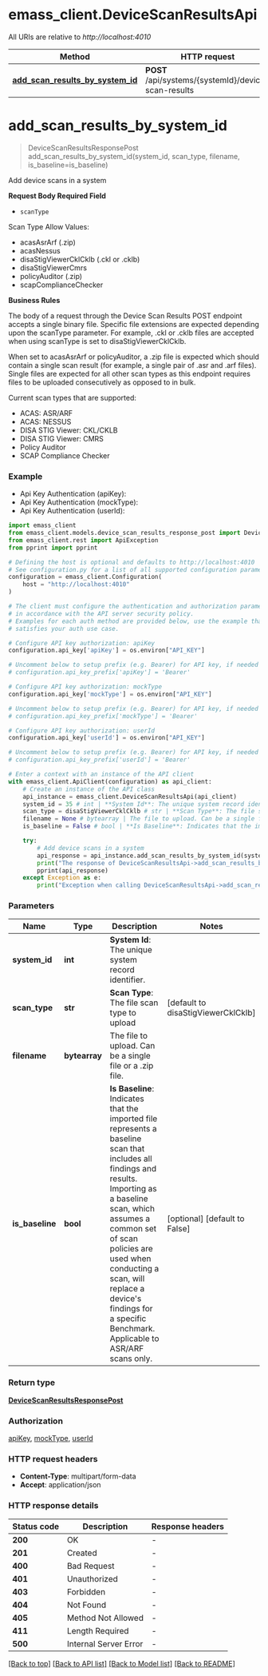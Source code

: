 # emass_client.DeviceScanResultsApi

All URIs are relative to *http://localhost:4010*

Method | HTTP request | Description
------------- | ------------- | -------------
[**add_scan_results_by_system_id**](DeviceScanResultsApi.md#add_scan_results_by_system_id) | **POST** /api/systems/{systemId}/device-scan-results | Add device scans in a system


# **add_scan_results_by_system_id**
> DeviceScanResultsResponsePost add_scan_results_by_system_id(system_id, scan_type, filename, is_baseline=is_baseline)

Add device scans in a system


**Request Body Required Field**
- `scanType`

Scan Type Allow Values:

<ul>
  <li>acasAsrArf (.zip)</li>
  <li>acasNessus</li>
  <li>disaStigViewerCklCklb (.ckl or .cklb)</li>
  <li>disaStigViewerCmrs</li>
  <li>policyAuditor (.zip)</li>       
  <li>scapComplianceChecker</li>
</ul>


<strong>Business Rules</strong><br>

The body of a request through the Device Scan Results POST endpoint accepts a single binary file.
Specific file extensions are expected depending upon the scanType parameter. For example, .ckl or
.cklb files are accepted when using scanType is set to disaStigViewerCklCklb.

When set to acasAsrArf or policyAuditor, a .zip file is expected which should contain a single
scan result (for example, a single pair of .asr and .arf files). Single files are expected for
all other scan types as this endpoint requires files to be uploaded consecutively as opposed to in bulk.

Current scan types that are supported:
<ul>
  <li>ACAS: ASR/ARF</li>
  <li>ACAS: NESSUS</li>
  <li>DISA STIG Viewer: CKL/CKLB</li>
  <li>DISA STIG Viewer: CMRS</li>
  <li>Policy Auditor</li>       
  <li>SCAP Compliance Checker</li>
</ul>

### Example

* Api Key Authentication (apiKey):
* Api Key Authentication (mockType):
* Api Key Authentication (userId):

```python
import emass_client
from emass_client.models.device_scan_results_response_post import DeviceScanResultsResponsePost
from emass_client.rest import ApiException
from pprint import pprint

# Defining the host is optional and defaults to http://localhost:4010
# See configuration.py for a list of all supported configuration parameters.
configuration = emass_client.Configuration(
    host = "http://localhost:4010"
)

# The client must configure the authentication and authorization parameters
# in accordance with the API server security policy.
# Examples for each auth method are provided below, use the example that
# satisfies your auth use case.

# Configure API key authorization: apiKey
configuration.api_key['apiKey'] = os.environ["API_KEY"]

# Uncomment below to setup prefix (e.g. Bearer) for API key, if needed
# configuration.api_key_prefix['apiKey'] = 'Bearer'

# Configure API key authorization: mockType
configuration.api_key['mockType'] = os.environ["API_KEY"]

# Uncomment below to setup prefix (e.g. Bearer) for API key, if needed
# configuration.api_key_prefix['mockType'] = 'Bearer'

# Configure API key authorization: userId
configuration.api_key['userId'] = os.environ["API_KEY"]

# Uncomment below to setup prefix (e.g. Bearer) for API key, if needed
# configuration.api_key_prefix['userId'] = 'Bearer'

# Enter a context with an instance of the API client
with emass_client.ApiClient(configuration) as api_client:
    # Create an instance of the API class
    api_instance = emass_client.DeviceScanResultsApi(api_client)
    system_id = 35 # int | **System Id**: The unique system record identifier.
    scan_type = disaStigViewerCklCklb # str | **Scan Type**: The file scan type to upload (default to disaStigViewerCklCklb)
    filename = None # bytearray | The file to upload. Can be a single file or a .zip file.
    is_baseline = False # bool | **Is Baseline**: Indicates that the imported file represents a baseline scan that includes all findings and results. Importing as a baseline scan, which assumes a common set of scan policies are used when conducting a scan, will replace a device's findings for a specific Benchmark. Applicable to ASR/ARF scans only.  (optional) (default to False)

    try:
        # Add device scans in a system
        api_response = api_instance.add_scan_results_by_system_id(system_id, scan_type, filename, is_baseline=is_baseline)
        print("The response of DeviceScanResultsApi->add_scan_results_by_system_id:\n")
        pprint(api_response)
    except Exception as e:
        print("Exception when calling DeviceScanResultsApi->add_scan_results_by_system_id: %s\n" % e)
```



### Parameters


Name | Type | Description  | Notes
------------- | ------------- | ------------- | -------------
 **system_id** | **int**| **System Id**: The unique system record identifier. | 
 **scan_type** | **str**| **Scan Type**: The file scan type to upload | [default to disaStigViewerCklCklb]
 **filename** | **bytearray**| The file to upload. Can be a single file or a .zip file. | 
 **is_baseline** | **bool**| **Is Baseline**: Indicates that the imported file represents a baseline scan that includes all findings and results. Importing as a baseline scan, which assumes a common set of scan policies are used when conducting a scan, will replace a device&#39;s findings for a specific Benchmark. Applicable to ASR/ARF scans only.  | [optional] [default to False]

### Return type

[**DeviceScanResultsResponsePost**](DeviceScanResultsResponsePost.md)

### Authorization

[apiKey](../README.md#apiKey), [mockType](../README.md#mockType), [userId](../README.md#userId)

### HTTP request headers

 - **Content-Type**: multipart/form-data
 - **Accept**: application/json

### HTTP response details

| Status code | Description | Response headers |
|-------------|-------------|------------------|
**200** | OK |  -  |
**201** | Created |  -  |
**400** | Bad Request |  -  |
**401** | Unauthorized |  -  |
**403** | Forbidden |  -  |
**404** | Not Found |  -  |
**405** | Method Not Allowed |  -  |
**411** | Length Required |  -  |
**500** | Internal Server Error |  -  |

[[Back to top]](#) [[Back to API list]](../README.md#documentation-for-api-endpoints) [[Back to Model list]](../README.md#documentation-for-models) [[Back to README]](../README.md)

